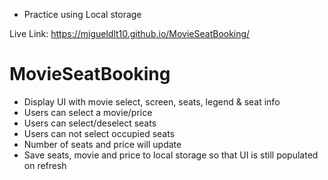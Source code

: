 - Practice using Local storage

Live Link:
https://migueldlt10.github.io/MovieSeatBooking/

# MovieSeatBooking

- Display UI with movie select, screen, seats, legend & seat info
- Users can select a movie/price
- Users can select/deselect seats
- Users can not select occupied seats
- Number of seats and price will update
- Save seats, movie and price to local storage so that UI is still populated on refresh
